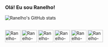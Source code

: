 ### Olá! Eu sou Ranelho!

![Ranelho's GitHub stats](https://github-readme-stats.vercel.app/api?username=ranelho&show_icons=true&theme=transparent)

<div style="display: inline_block"><br>
  
  <img align="center" alt="Ranelho-Java" height="40" width="50" src="https://cdn.jsdelivr.net/gh/devicons/devicon/icons/java/java-plain-wordmark.svg">
  <img align="center" alt="Ranelho-Java" height="40" width="50" src="https://cdn.jsdelivr.net/gh/devicons/devicon/icons/postgresql/postgresql-original.svg">
  <img align="center" alt="Ranelho-Java" height="40" width="50" src="https://cdn.jsdelivr.net/gh/devicons/devicon/icons/mysql/mysql-original-wordmark.svg">
  <img align="center" alt="Ranelho-Java" height="40" width="50" src="https://cdn.jsdelivr.net/gh/devicons/devicon/icons/mongodb/mongodb-original.svg">
  <img align="center" alt="Ranelho-Java" height="40" width="50" src="https://cdn.jsdelivr.net/gh/devicons/devicon/icons/spring/spring-plain-wordmark.svg">
  <img align="center" alt="Ranelho-Java" height="40" width="50" src="https://cdn.jsdelivr.net/gh/devicons/devicon/icons/docker/docker-plain-wordmark.svg">
  
  
  
</div>

<!--
**ranelho/ranelho** is a ✨ _special_ ✨ repository because its `README.md` (this file) appears on your GitHub profile.

Here are some ideas to get you started:

- 🔭 I’m currently working on ...
- 🌱 I’m currently learning ...
- 👯 I’m looking to collaborate on ...
- 🤔 I’m looking for help with ...
- 💬 Ask me about ...
- 📫 How to reach me: ...
- 😄 Pronouns: ...
- ⚡ Fun fact: ...
-->
